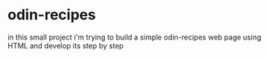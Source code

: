 # odin-recipes
in this small project i'm trying to build a simple odin-recipes web page using HTML and develop its step by step